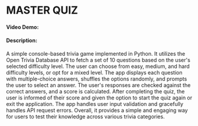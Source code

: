 # MASTER QUIZ

#### Video Demo:  <URL HERE>

#### Description:

A simple console-based trivia game implemented in Python. It utilizes the Open Trivia Database API to fetch a set of 10 questions based on the user's selected difficulty level. 
The user can choose from easy, medium, and hard difficulty levels, or opt for a mixed level. The app displays each question with multiple-choice answers, shuffles the options randomly, and prompts the user to select an answer. 
The user's responses are checked against the correct answers, and a score is calculated. After completing the quiz, the user is informed of their score and given the option to start the quiz again or exit the application. 
The app handles user input validation and gracefully handles API request errors. Overall, it provides a simple and engaging way for users to test their knowledge across various trivia categories.